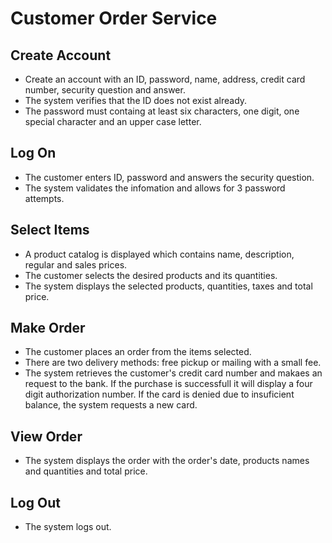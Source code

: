 # Customer Order Service

## Create Account
* Create an account with an ID, password, name, address, credit card number, security question and answer. 
* The system verifies that the ID does not exist already.
* The password must containg at least six characters, one digit, one special character and an upper case letter. 

## Log On 
* The customer enters ID, password and answers the security question.
* The system validates the infomation and allows for 3 password attempts. 

## Select Items
* A product catalog is displayed which contains name, description, regular and sales prices.
* The customer selects the desired products and its quantities. 
* The system displays the selected products, quantities, taxes and total price. 

## Make Order
* The customer places an order from the items selected. 
* There are two delivery methods: free pickup or mailing with a small fee.
* The system retrieves the customer's credit card number and makaes an request to the bank. If the purchase is successfull it will display a four digit authorization number. If the card is denied due to insuficient balance, the system requests a new card.

## View Order
* The system displays the order with the order's date, products names and quantities and total price.

## Log Out
* The system logs out.

